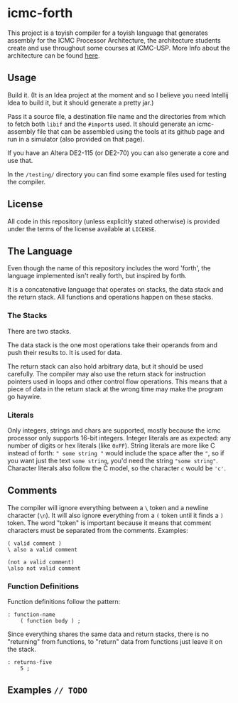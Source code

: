 # icmc-forth

This project is a toyish compiler for a toyish language that generates
assembly for the ICMC Processor Architecture, the architecture students
create and use throughout some courses at ICMC-USP. More Info about the
architecture can be found [here](https://github.com/simoesusp/Processador-ICMC).

## Usage

Build it. (It is an Idea project at the moment and so I believe you need
Intellij Idea to build it, but it should generate a pretty jar.)

Pass it a source file, a destination file name and the directories from
which to fetch both `libif` and the `#import`s used. It should generate
an icmc-assembly file that can be assembled using the tools at its
github page and run in a simulator (also provided on that page).

If you have an Altera DE2-115 (or DE2-70) you can also generate a core
and use that.

In the `/testing/` directory you can find some example files used for
testing the compiler.

## License

All code in this repository (unless explicitly stated otherwise) is
provided under the terms of the license available at `LICENSE`.

## The Language

Even though the name of this repository includes the word 'forth',
the language implemented isn't really forth, but inspired by forth.

It is a concatenative language that operates on stacks, the data
stack and the return stack. All functions and operations happen
on these stacks.

### The Stacks

There are two stacks.

The data stack is the one most operations take their operands from
and push their results to. It is used for data.

The return stack can also hold arbitrary data, but it should be used
carefully. The compiler may also use the return stack for instruction
pointers used in loops and other control flow operations. This means
that a piece of data in the return stack at the wrong time may make
the program go haywire.

### Literals

Only integers, strings and chars are supported, mostly because the
icmc processor only supports 16-bit integers. Integer literals are
as expected: any number of digits or hex literals (like `0xFF`).
String literals are more like C instead of forth: `" some string "`
would include the space after the `"`, so if you want just the
text `some string`, you'd need the string `"some string"`. Character
literals also follow the C model, so the character `c` would be `'c'`.

## Comments

The compiler will ignore everything between a `\` token and a newline
character (`\n`). It will also ignore everything from a `(` token
until it finds a `)` token. The word "token" is important because it
means that comment characters must be separated from the comments.
Examples:

```forth
( valid comment )
\ also a valid comment

(not a valid comment)
\also not valid comment
```

### Function Definitions

Function definitions follow the pattern:

```forth
: function-name
	( function body ) ;
```

Since everything shares the same data and return stacks, there
is no "returning" from functions, to "return" data from functions
just leave it on the stack.

```forth
: returns-five
	5 ;
```

## Examples `// TODO`

```forth
```
